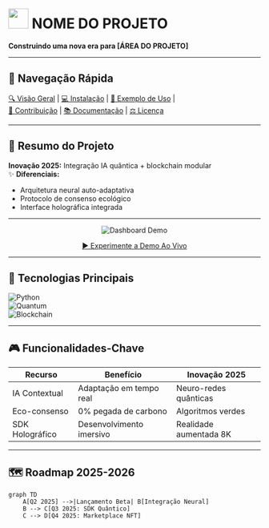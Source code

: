 # <img src="(URL_DO_LOGO)" width="40"> **NOME DO PROJETO**  
**Construindo uma nova era para [ÁREA DO PROJETO]**  

---

## 🚀 Navegação Rápida  
[🔍 Visão Geral](#-visão-geral) | [💻 Instalação](#-instalação) | [🎯 Exemplo de Uso](#-exemplo-de-uso) |  
[🤝 Contribuição](#-contribuição) | [📚 Documentação](#-documentação-completa) | [⚖️ Licença](#️-licença)

---

## 📌 Resumo do Projeto  
**Inovação 2025:** Integração IA quântica + blockchain modular  
✨ **Diferenciais:**  
- Arquitetura neural auto-adaptativa  
- Protocolo de consenso ecológico  
- Interface holográfica integrada  

---

<div align="center">

![Dashboard Demo](https://via.placeholder.com/800x400?text=Demo+Interativa+2025)

[▶️ Experimente a Demo Ao Vivo](https://exemplo.com)

</div>

---

## 🧩 Tecnologias Principais  
![Python](https://img.shields.io/badge/Python-3.12+-blue?logo=python)  
![Quantum](https://img.shields.io/badge/Quantum_AI-Framework_5.0-green)  
![Blockchain](https://img.shields.io/badge/Blockchain-Modular_3.0-yellow)

---

## 🎮 Funcionalidades-Chave  
| **Recurso**         | **Benefício**                     | **Inovação 2025**         |
|---------------------|-----------------------------------|---------------------------|
| IA Contextual       | Adaptação em tempo real           | Neuro-redes quânticas     |
| Eco-consenso        | 0% pegada de carbono              | Algoritmos verdes         |
| SDK Holográfico     | Desenvolvimento imersivo          | Realidade aumentada 8K    |

---

## 🗺️ Roadmap 2025-2026  
```mermaid
graph TD
    A[Q2 2025] -->|Lançamento Beta| B[Integração Neural]
    B --> C[Q3 2025: SDK Quântico]
    C --> D[Q4 2025: Marketplace NFT]
